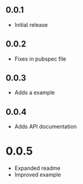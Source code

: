 ## 0.0.1
* Initial release

## 0.0.2
* Fixes in pubspec file

## 0.0.3
* Adds a example

## 0.0.4
* Adds API documentation

# 0.0.5
* Expanded readme
* Improved example



